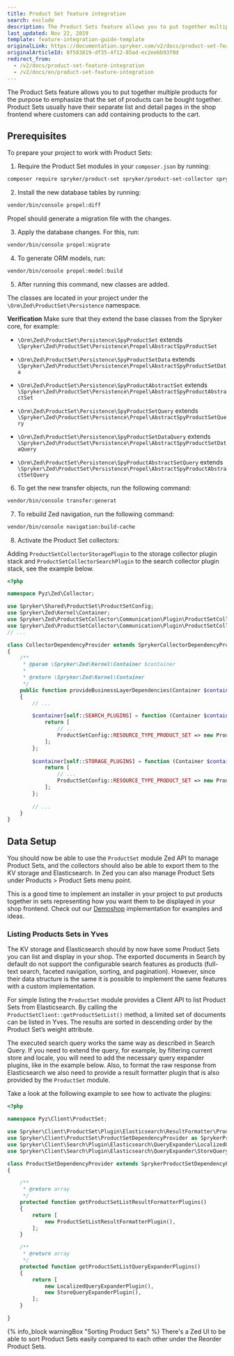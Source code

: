 ```yaml
---
title: Product Set feature integration
search: exclude
description: The Product Sets feature allows you to put together multiple products for the purpose of emphasizing that the set of products can be bought together.
last_updated: Nov 22, 2019
template: feature-integration-guide-template
originalLink: https://documentation.spryker.com/v2/docs/product-set-feature-integration
originalArticleId: 8f583819-df35-4f12-85ad-ec2eebb93f0d
redirect_from:
  - /v2/docs/product-set-feature-integration
  - /v2/docs/en/product-set-feature-integration
---
```


The Product Sets feature allows you to put together multiple products for the purpose to emphasize that the set of products can be bought together. Product Sets usually have their separate list and detail pages in the shop frontend where customers can add containing products to the cart.

## Prerequisites
To prepare your project to work with Product Sets:
1. Require the Product Set modules in your `composer.json` by running: 

```bash
composer require spryker/product-set spryker/product-set-collector spryker/product-set-gui
```
2. Install the new database tables by running:

```bash
vendor/bin/console propel:diff
```
Propel should generate a migration file with the changes.

3. Apply the database changes. For this, run: 

```bash
vendor/bin/console propel:migrate
```
4. To generate ORM models, run: 

```bash
vendor/bin/console propel:model:build
```

5. After running this command, new classes are added. 

The classes are located in your project under the `\Orm\Zed\ProductSet\Persistence` namespace. 

<section contenteditable="false" class="warningBox"><div class="content">
    
**Verification**
Make sure that they extend the base classes from the Spryker core, for example:

* `\Orm\Zed\ProductSet\Persistence\SpyProductSet` extends `\Spryker\Zed\ProductSet\Persistence\Propel\AbstractSpyProductSet`

* `\Orm\Zed\ProductSet\Persistence\SpyProductSetData` extends `\Spryker\Zed\ProductSet\Persistence\Propel\AbstractSpyProductSetData`

* `\Orm\Zed\ProductSet\Persistence\SpyProductAbstractSet` extends `\Spryker\Zed\ProductSet\Persistence\Propel\AbstractSpyProductAbstractSet`

* `\Orm\Zed\ProductSet\Persistence\SpyProductSetQuery` extends `\Spryker\Zed\ProductSet\Persistence\Propel\AbstractSpyProductSetQuery`

* `\Orm\Zed\ProductSet\Persistence\SpyProductSetDataQuery` extends `\Spryker\Zed\ProductSet\Persistence\Propel\AbstractSpyProductSetDataQuery`

* `\Orm\Zed\ProductSet\Persistence\SpyProductAbstractSetQuery` extends `\Spryker\Zed\ProductSet\Persistence\Propel\AbstractSpyProductAbstractSetQuery`
</div></section>

6. To get the new transfer objects, run the following command:

```bash
vendor/bin/console transfer:generat
```

7. To rebuild Zed navigation, run the following command:

```bash
vendor/bin/console navigation:build-cache
```

8. Activate the Product Set collectors:

Adding `ProductSetCollectorStoragePlugin` to the storage collector plugin stack and `ProductSetCollectorSearchPlugin` to the search collector plugin stack, see the example below.

```php
<?php

namespace Pyz\Zed\Collector;

use Spryker\Shared\ProductSet\ProductSetConfig;
use Spryker\Zed\Kernel\Container;
use Spryker\Zed\ProductSetCollector\Communication\Plugin\ProductSetCollectorSearchPlugin;
use Spryker\Zed\ProductSetCollector\Communication\Plugin\ProductSetCollectorStoragePlugin;
// ...

class CollectorDependencyProvider extends SprykerCollectorDependencyProvider
{
	/**
	 * @param \Spryker\Zed\Kernel\Container $container
	 *
	 * @return \Spryker\Zed\Kernel\Container
	 */
	public function provideBusinessLayerDependencies(Container $container)
	{
		// ...

		$container[self::SEARCH_PLUGINS] = function (Container $container) {
			return [
				// ...
				ProductSetConfig::RESOURCE_TYPE_PRODUCT_SET => new ProductSetCollectorSearchPlugin(),
			];
		};
       
		$container[self::STORAGE_PLUGINS] = function (Container $container) {
			return [
				// ...
				ProductSetConfig::RESOURCE_TYPE_PRODUCT_SET => new ProductSetCollectorStoragePlugin(),
			];
		};
        
		// ...
	}
}
```

## Data Setup

You should now be able to use the `ProductSet` module Zed API to manage Product Sets, and the collectors should also be able to export them to the KV storage and Elasticsearch. In Zed you can also manage Product Sets under Products > Product Sets menu point.

This is a good time to implement an installer in your project to put products together in sets representing how you want them to be displayed in your shop frontend. Check out our [Demoshop](https://github.com/spryker/demoshop) implementation for examples and ideas.

### Listing Products Sets in Yves
The KV storage and Elasticsearch should by now have some Product Sets you can list and display in your shop. The exported documents in Search by default do not support the configurable search features as products (full-text search, faceted navigation, sorting, and pagination). However, since their data structure is the same it is possible to implement the same features with a custom implementation.

For simple listing the `ProductSet` module provides a Client API to list Product Sets from Elasticsearch. By calling the `ProductSetClient::getProductSetList()` method, a limited set of documents can be listed in Yves. The results are sorted in descending order by the Product Set’s weight attribute.

The executed search query works the same way as described in Search Query. 
If you need to extend the query, for example, by filtering current store and locale, you will need to add the necessary query expander plugins, like in the example below. Also, to format the raw response from Elasticsearch we also need to provide a result formatter plugin that is also provided by the `ProductSet` module. 

Take a look at the following example to see how to activate the plugins:

```php
<?php

namespace Pyz\Client\ProductSet;

use Spryker\Client\ProductSet\Plugin\Elasticsearch\ResultFormatter\ProductSetListResultFormatterPlugin;
use Spryker\Client\ProductSet\ProductSetDependencyProvider as SprykerProductSetDependencyProvider;
use Spryker\Client\Search\Plugin\Elasticsearch\QueryExpander\LocalizedQueryExpanderPlugin;
use Spryker\Client\Search\Plugin\Elasticsearch\QueryExpander\StoreQueryExpanderPlugin;

class ProductSetDependencyProvider extends SprykerProductSetDependencyProvider
{

	/**
	 * @return array
	 */
	protected function getProductSetListResultFormatterPlugins()
	{
		return [
			new ProductSetListResultFormatterPlugin(),
		];
	}

	/**
	 * @return array
	 */
	protected function getProductSetListQueryExpanderPlugins()
	{
		return [
			new LocalizedQueryExpanderPlugin(),
			new StoreQueryExpanderPlugin(),
		];
	}

}
```

{% info_block warningBox "Sorting Product Sets" %}
There's a Zed UI to be able to sort Product Sets easily compared to each other under the Reorder Product Sets.

<!--
### Next Steps
Integrating the Product Set feature in Yves is completely up to your project’s requirements. The following points summarize how we integrated this feature into our Demoshop:

1. Added controller (`\Pyz\Yves\ProductSet\Controller\ListController`
{% endinfo_block %} and template to list Product Sets on a specific URL (provided by `\Pyz\Yves\ProductSet\Plugin\Provider\ProductSetControllerProvider`). This controller uses the predefined `ProductSetClient::getProductSetList()` client method, as described Listing Products Sets in Yves. The URL of the list page was added to the main navigation demo data.
2. To be able to display Product Sets on their own assigned URL, we’ve added a resource creator (`\Pyz\Yves\ProductSet\ResourceCreator\ProductSetResourceCreator`) and added it to the existing resource creator list (`\Pyz\Yves\Collector\CollectorFactory::createResourceCreators()`). This will ensure URL matching and URL generation of Product Sets.
3. Added controller (`\Pyz\Yves\ProductSet\Controller\DetailController`) and template to display Product Set Detail Page on their assigned URLs. The controller receives a hydrated `StorageProductSetTransfer` object and a list of `StorageProductTransfer` objects provided by the resource creator.
4. On the Product Set Detail Page we had to ensure that it’s possible to select variants of the abstract products in the Set. The variant selection logic is part of the resource creating process.
5. We’ve added “Add to cart” buttons per each product and also “Add all to cart” when all variants are selected. To handle adding multiple items to cart at once, we’ve added a custom cart controller action (`\Pyz\Yves\Cart\Controller\CartController::addItemsAction()`).

Check out our [Demoshop](https://github.com/spryker/demoshop) for more detailed examples and ideas regarding the complete Yves integration.
-->
